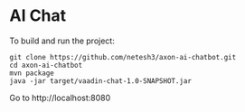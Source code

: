 # AI Chat

To build and run the project:

```
git clone https://github.com/netesh3/axon-ai-chatbot.git
cd axon-ai-chatbot
mvn package
java -jar target/vaadin-chat-1.0-SNAPSHOT.jar
```

Go to http://localhost:8080
